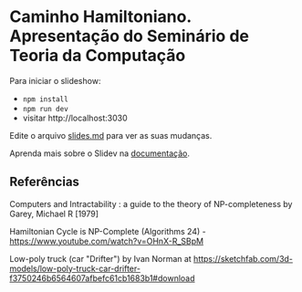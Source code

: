# Caminho Hamiltoniano. Apresentação do Seminário de Teoria da Computação

Para iniciar o slideshow:

- `npm install`
- `npm run dev`
- visitar http://localhost:3030

Edite o arquivo [slides.md](./slides.md) para ver as suas mudanças.

Aprenda mais sobre o Slidev na [documentação](https://sli.dev/).

## Referências

Computers and Intractability : a guide to the theory of NP-completeness by Garey, Michael R [1979]

Hamiltonian Cycle is NP-Complete (Algorithms 24) - https://www.youtube.com/watch?v=OHnX-R_SBpM

Low-poly truck (car "Drifter") by Ivan Norman at https://sketchfab.com/3d-models/low-poly-truck-car-drifter-f3750246b6564607afbefc61cb1683b1#download